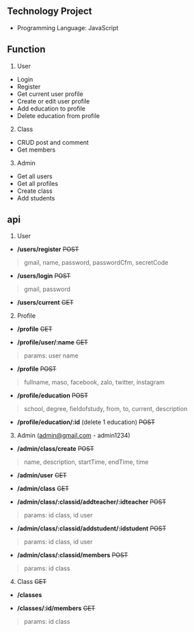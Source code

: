 ## Technology Project
- Programming Language: JavaScript
## Function
1. User
- Login
- Register
- Get current user profile
- Create or edit user profile
- Add education to profile
- Delete education from profile
2. Class
- CRUD post and comment
- Get members
3. Admin
- Get all users
- Get all profiles
- Create class
- Add students

## api
1. User
- **/users/register**  ~~POST~~
>gmail, name, password, passwordCfm, secretCode

- **/users/login**  ~~POST~~
>gmail, password

- **/users/current**  ~~GET~~

2. Profile
- **/profile**  ~~GET~~

- **/profile/user/:name**  ~~GET~~
>params: user name
- **/profile**  ~~POST~~
>fullname, maso, facebook, zalo, twitter, instagram

- **/profile/education**  ~~POST~~
>school, degree, fieldofstudy, from, to, current, description

- **/profile/education/:id** (delete 1 education) ~~POST~~

3. Admin (admin@gmail.com - admin1234)
- **/admin/class/create**  ~~POST~~
>name, description, startTime, endTime, time

- **/admin/user**  ~~GET~~

- **/admin/class**  ~~GET~~

- **/admin/class/:classid/addteacher/:idteacher**  ~~POST~~
>params: id class, id user

- **/admin/class/:classid/addstudent/:idstudent**  ~~POST~~
>params: id class, id user

- **/admin/class/:classid/members** ~~POST~~
>params: id class

4. Class  ~~GET~~
- **/classes**

- **/classes/:id/members**  ~~GET~~
>params: id class